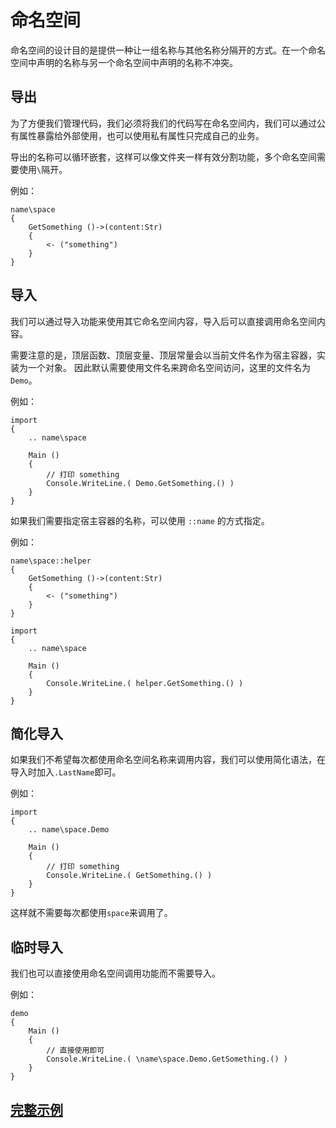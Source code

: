 # 命名空间
命名空间的设计目的是提供一种让一组名称与其他名称分隔开的方式。在一个命名空间中声明的名称与另一个命名空间中声明的名称不冲突。

## 导出
为了方便我们管理代码，我们必须将我们的代码写在命名空间内，我们可以通过公有属性暴露给外部使用，也可以使用私有属性只完成自己的业务。

导出的名称可以循环嵌套，这样可以像文件夹一样有效分割功能，多个命名空间需要使用`\`隔开。

例如：
```
name\space
{
    GetSomething ()->(content:Str)
    {
        <- ("something")
    }
}
```
## 导入
我们可以通过导入功能来使用其它命名空间内容，导入后可以直接调用命名空间内容。

需要注意的是，顶层函数、顶层变量、顶层常量会以当前文件名作为宿主容器，实装为一个对象。
因此默认需要使用文件名来跨命名空间访问，这里的文件名为`Demo`。

例如：
```
import
{
    .. name\space

    Main ()
    {
        // 打印 something
        Console.WriteLine.( Demo.GetSomething.() )
    }
}
```

如果我们需要指定宿主容器的名称，可以使用 `::name` 的方式指定。

例如：
```
name\space::helper
{
    GetSomething ()->(content:Str)
    {
        <- ("something")
    }
}

import
{
    .. name\space

    Main ()
    {
        Console.WriteLine.( helper.GetSomething.() )
    }
}
```
## 简化导入
如果我们不希望每次都使用命名空间名称来调用内容，我们可以使用简化语法，在导入时加入`.LastName`即可。

例如：
```
import
{
    .. name\space.Demo
    
    Main ()
    {
        // 打印 something
        Console.WriteLine.( GetSomething.() )
    }
}
```
这样就不需要每次都使用`space`来调用了。
## 临时导入
我们也可以直接使用命名空间调用功能而不需要导入。

例如：
```
demo
{
    Main ()
    {
        // 直接使用即可
        Console.WriteLine.( \name\space.Demo.GetSomething.() )    
    }
}
```

## [完整示例](../example.xy)
